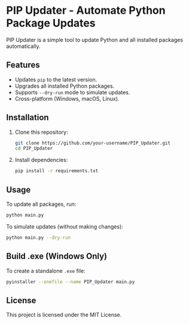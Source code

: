 # PIP Updater - Automate Python Package Updates

PIP Updater is a simple tool to update Python and all installed packages automatically.

## Features
- Updates `pip` to the latest version.
- Upgrades all installed Python packages.
- Supports `--dry-run` mode to simulate updates.
- Cross-platform (Windows, macOS, Linux).

## Installation
1. Clone this repository:
   ```bash
   git clone https://github.com/your-username/PIP_Updater.git
   cd PIP_Updater
   ```
2. Install dependencies:
   ```bash
   pip install -r requirements.txt
   ```

## Usage
To update all packages, run:
```bash
python main.py
```
To simulate updates (without making changes):
```bash
python main.py --dry-run
```

## Build .exe (Windows Only)
To create a standalone `.exe` file:
```bash
pyinstaller --onefile --name PIP_Updater main.py
```

## License
This project is licensed under the MIT License.
